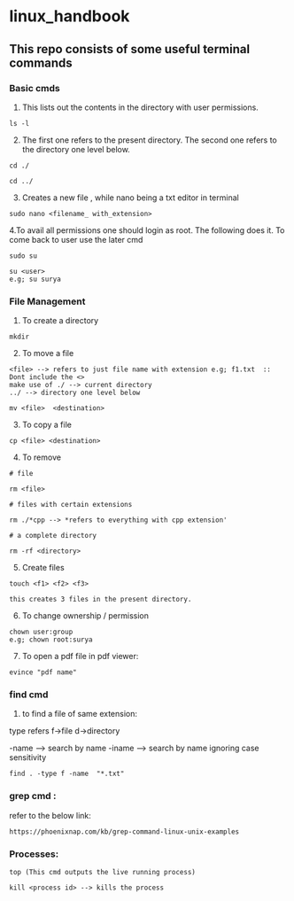 # linux_handbook
## This repo consists of some useful terminal commands 

### Basic cmds

1. This lists out the contents in the directory with user permissions.
 ``` 
ls -l
```
2. The first one refers to the present directory.
The second one refers to the directory one level below.
``` 
cd ./ 
```

``` 
cd ../ 
```

3. Creates a new file , while nano being a txt editor in terminal
``` 
sudo nano <filename_ with_extension>
```

4.To avail all permissions one should login as root. The following does it. To come back to user use the later cmd
``` 
sudo su
```
```
su <user> 
e.g; su surya
```

### File Management
1. To create a directory
``` 
mkdir
```
2. To move a file
``` 
<file> --> refers to just file name with extension e.g; f1.txt  :: Dont include the <>
make use of ./ --> current directory
../ --> directory one level below

mv <file>  <destination>
```

3. To copy a file
``` 
cp <file> <destination>
```

4. To remove 
``` 
# file

rm <file>

# files with certain extensions

rm ./*cpp --> *refers to everything with cpp extension'

# a complete directory 

rm -rf <directory>
```

5. Create files
``` 
touch <f1> <f2> <f3> 

this creates 3 files in the present directory.
```
6. To change ownership / permission
``` 
chown user:group 
e.g; chown root:surya
```
7. To open a pdf file in pdf viewer:
``` 
evince "pdf name"
```

### find cmd
1. to find a file of same extension:

type refers f->file
d->directory

-name --> search by name
-iname --> search by name ignoring case sensitivity
``` 
find . -type f -name  "*.txt"
```
### grep cmd :
refer to the below link:

``` 
https://phoenixnap.com/kb/grep-command-linux-unix-examples
```
### Processes:
``` 
top (This cmd outputs the live running process)

kill <process id> --> kills the process 

```





